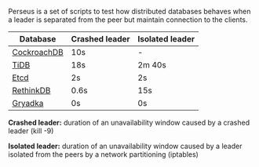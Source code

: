Perseus is a set of scripts to test how distributed databases behaves when a leader is separated from the peer but maintain connection to the clients. 

| Database | Crashed leader | Isolated leader |
| --- | --- | --- |
| [CockroachDB](https://github.com/rystsov/perseus/tree/master/cockroachdb) | 10s | - |
| [TiDB](https://github.com/rystsov/perseus/tree/master/tidb) | 18s | 2m 40s |
| [Etcd](https://github.com/rystsov/perseus/tree/master/etcd) | 2s | 2s |
| [RethinkDB](https://github.com/rystsov/perseus/tree/master/rethinkdb) | 0.6s | 15s |
| [Gryadka](https://github.com/rystsov/perseus/tree/master/gryadka) | 0s | 0s |

**Crashed leader:** duration of an unavailability window caused by a crashed leader (kill -9)

**Isolated leader:** duration of an unavailability window caused by a leader isolated from the peers by a network partitioning (iptables)